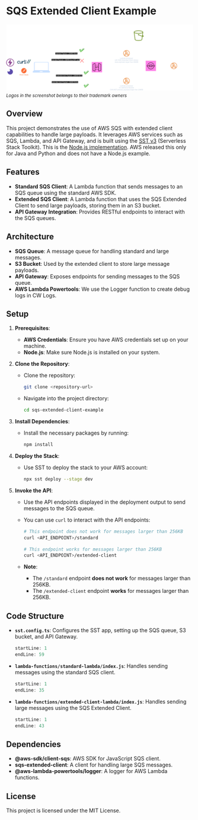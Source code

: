 # SQS Extended Client Example

![Project Image](repo-static-assets/SQS-Extended-Client.drawio.png)
<small><em>Logos in the screenshot belongs to their trademark owners</em></small>

## Overview

This project demonstrates the use of AWS SQS with extended client capabilities to handle large payloads. It leverages AWS services such as SQS, Lambda, and API Gateway, and is built using the [SST v3](https://sst.dev) (Serverless Stack Toolkit).
This is the [Node.js implementation](https://www.npmjs.com/package/sqs-extended-client). AWS released this only for Java and Python and does not have a Node.js example.


## Features

- **Standard SQS Client**: A Lambda function that sends messages to an SQS queue using the standard AWS SDK.
- **Extended SQS Client**: A Lambda function that uses the SQS Extended Client to send large payloads, storing them in an S3 bucket.
- **API Gateway Integration**: Provides RESTful endpoints to interact with the SQS queues.

## Architecture

- **SQS Queue**: A message queue for handling standard and large messages.
- **S3 Bucket**: Used by the extended client to store large message payloads.
- **API Gateway**: Exposes endpoints for sending messages to the SQS queue.
- **AWS Lambda Powertools**: We use the Logger function to create debug logs in CW Logs.

## Setup

1. **Prerequisites**:

   - **AWS Credentials**: Ensure you have AWS credentials set up on your machine.
   - **Node.js**: Make sure Node.js is installed on your system.

2. **Clone the Repository**:

   - Clone the repository:
     ```bash
     git clone <repository-url>
     ```
   - Navigate into the project directory:
     ```bash
     cd sqs-extended-client-example
     ```

3. **Install Dependencies**:

   - Install the necessary packages by running:
     ```bash
     npm install
     ```

4. **Deploy the Stack**:

   - Use SST to deploy the stack to your AWS account:
     ```bash
     npx sst deploy --stage dev
     ```

5. **Invoke the API**:

   - Use the API endpoints displayed in the deployment output to send messages to the SQS queue.
   - You can use `curl` to interact with the API endpoints:
     ```bash
     # This endpoint does not work for messages larger than 256KB
     curl <API_ENDPOINT>/standard
     ```
     ```bash
     # This endpoint works for messages larger than 256KB
     curl <API_ENDPOINT>/extended-client
     ```

   - **Note**:
     - The `/standard` endpoint **does not work** for messages larger than 256KB.
     - The `/extended-client` endpoint **works** for messages larger than 256KB.


## Code Structure

- **`sst.config.ts`**: Configures the SST app, setting up the SQS queue, S3 bucket, and API Gateway.
  ```typescript:sst.config.ts
  startLine: 1
  endLine: 59
  ```

- **`lambda-functions/standard-lambda/index.js`**: Handles sending messages using the standard SQS client.
  ```javascript:lambda-functions/standard-lambda/index.js
  startLine: 1
  endLine: 35
  ```

- **`lambda-functions/extended-client-lambda/index.js`**: Handles sending large messages using the SQS Extended Client.
  ```javascript:lambda-functions/extended-client-lambda/index.js
  startLine: 1
  endLine: 43
  ```

## Dependencies

- **@aws-sdk/client-sqs**: AWS SDK for JavaScript SQS client.
- **sqs-extended-client**: A client for handling large SQS messages.
- **@aws-lambda-powertools/logger**: A logger for AWS Lambda functions.

## License

This project is licensed under the MIT License.

